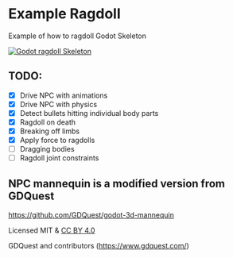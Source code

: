 # Example Ragdoll

Example of how to ragdoll Godot Skeleton


[![Godot ragdoll Skeleton](https://img.youtube.com/vi/OLafc396Rvg/0.jpg)](https://www.youtube.com/watch?v=OLafc396Rvg, "Godot ragdoll")


## TODO:

* [X] Drive NPC with animations
* [X] Drive NPC with physics
* [X] Detect bullets hitting individual body parts
* [X] Ragdoll on death
* [X] Breaking off limbs
* [X] Apply force to ragdolls
* [ ] Dragging bodies
* [ ] Ragdoll joint constraints

## NPC mannequin is a modified version from GDQuest

https://github.com/GDQuest/godot-3d-mannequin

Licensed MIT & [CC BY 4.0](https://creativecommons.org/licenses/by/4.0/)

GDQuest and contributors (https://www.gdquest.com/)
 
